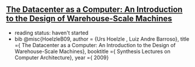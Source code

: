 [The Datacenter as a Computer: An Introduction to the Design of Warehouse-Scale Machines](http://www.morganclaypool.com/doi/abs/10.2200/S00516ED2V01Y201306CAC024)
---


- reading status: haven't started
- bib
@misc{HoelzleB09,
author = {Urs Hoelzle , Luiz Andre Barroso},
title ={ The Datacenter as a Computer: An Introduction to the Design of Warehouse-Scale Machines},
booktitle ={ Synthesis Lectures on Computer Architecture},
year ={ 2009}
```
